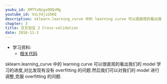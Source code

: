 ```yaml
---
youku_id: XMTYxNzgxODQzMg
youtube_id: VsLYdjiG5KQ
description: sklearn.learning_curve 中的 learning curve 可以很直观的看出我们的 model 学习的进度,对比发现有没有 overfitting 的问题.然后我们可以对我们的 model 进行调整,克服 overfitting 的问题.
chapter: 3
title: 交叉验证 2 Cross-validation
date: 2016-11-3
---
```

* 学习资料:
  * [相关代码](https://github.com/MorvanZhou/tutorials/blob/master/sklearnTUT/sk9_cross_validation2.py)
  
sklearn.learning_curve 中的 learning curve 可以很直观的看出我们的 model 学习的进度,对比发现有没有 overfitting 的问题.然后我们可以对我们的 model 进行调整,克服 overfitting 的问题.
  
